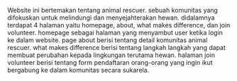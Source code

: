 Website ini bertemakan tentang animal rescuer. sebuah komunitas yang difokuskan untuk melindungi dan menyejahterakan hewan.
didalamnya terdapat 4 halaman yaitu homepage, about, what makes difference, dan join volunteer.
homepage sebagai halaman yang menyambut user ketika login ke dalam website.
page about berisi tentang detail komunitas animal rescuer.
what makes difference berisi tentang langkah langkah yang dapat membuat perubahan kepada lingkungan terutama hewan.
halaman join volunteer berisi tentang form pendaftaran orang-orang yang ingin ikut bergabung ke dalam komunitas secara sukarela.
